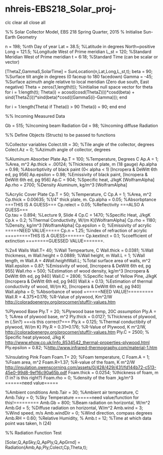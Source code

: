 # nhreis-EBS218_Solar_proj-
clc
clear all
close all

%% Solar Collector Model, EBS 218 Spring Quarter, 2015
% Initialise Sun-Earth Geometry

n = 198;           %nth Day of year
Lat = 38.5;        %Latitude in degrees North=positive
Long = 121.5;      %Longitude West of Prime meridian 
L_st = 120;        %Standard Meridian West of Prime meridian
t = 6:18;         %Standard Time (can be scalar or vector)

[ThetaZ,GammaS,SolarTime] = SunLocation(n,Lat,Long,L_st,t);
beta = 90;      %Surface tilt angle in degrees (0 faceup to 180 facedown)
Gamma = -45;     %Surface azimuth angle relative to local meridian (Zero due south, East negative) 
Theta = zeros(1,length(t)); %initialise null space vector for theta
for i = 1:length(t);
    Theta(i) = acosd(cosd(ThetaZ(i))*cosd(beta) + sind(ThetaZ(i))*sind(beta)*cosd((GammaS(i)-Gamma)));
end

for i = 1:length(Theta)
    if Theta(i) > 90
       Theta(i) = 90;
    end
end


%% Incoming Measured Data

Gb = 515;   %Incoming beam Radiation
Gd = 98;    %Incoming diffuse Radiation


%% Define Objects (Structs) to be passed to functions

%Collector variables
Colect.tilt = 30;   %Tile angle of the collector, degrees
Colect.Az   = 0;    %Azimuth angle of collector, degrees


%Aluminum Absorber Plate
Ap.T = 100;  %Temperature, Degrees C
Ap.A = 1;    %Area, m^2
Ap.thick = .00124; %Thickness of plate, m (18 gauge)
Ap.alpha = 0.98;    %Absorbptivity of black paint (0< alpha < 1) [Incropera & DeWitt 6th ed, pg 956]
Ap.epsilon = 0.98;  %Emissivity of black paint, [Incropera & DeWitt 6th ed, pg 956]
Ap.C = 904;        %Specific heat, J/kgK [WolframAlpha]
Ap.rho = 2700;    %Density Aluminum, kg/m^3 [WolframAlpha]

%Acrylic Cover Plate
Cp.T = 50;    %Temperature, C
Cp.A = 1;     %Area, m^2
Cp.thick = 0.00635;  %1/4" thick plate, m.
Cp.alpha = 0.05;    %Absorbptance  ===THIS IS A GUESS===
Cp.relect = 0.05;   %Reflectivity  ===ALSO A GUESS===  
Cp.tau = 0.894;     %Lecture 9, Slide 4
Cp.C = 1470;       %Specific Heat, J/kgK
Cp.k = 0.2;       %Thermal Conductivity, W/(m K)[WolframAlpha]
Cp.rho = 1180;   %Density, kg/m^3 [WolframAlpha]
Cp.epsilon = 0;  %Emissivity of acrylic =====NEED VALUE=====
Cp.n = 1.25;    %index of refraction of acrylic =========THIS IS A GUESS=======
Cp.kextinct = 0.1; %coefficient of extinction ========GUESSED VALUE=======.

%2x4 Walls
Wall.T= 40;              %Wall Tempearture, C
Wall.thick = 0.0381;  %Wall thickmess, m
Wall.height = 0.0889; %Wall height, m
Wall.L = 1;           %Wall length, m
Wall.A = 4*Wall.height*Wall.L;  %Total surface area of walls, m^2
Wall.epsilon = 0.87;    %Emissivity of wood, [Incropera & DeWitt 6th ed, pg 955]
Wall.rho = 500;      %Estimation of wood density, kg/m^3 [Incropera & DeWitt 6th ed, pg 940]
Wall.C = 2806;      %Specific heat of Yellow Pine, J/kgK [Incropera & DeWitt 6th ed, pg 940]
Wall.k = 0.13;      %Estimation of thermal conductivity of wood, W/(m K), [Incropera & DeWitt 6th ed, pg 940]
Wall.alpha = 0;     %Absorbance of wood ======NEED VALUE!=========
Wall.R = 4.375*0.176; %R-Value of plywood, Km^2/W http://coloradoenergy.org/procorner/stuff/r-values.htm

%Plywood Base
Ply.T = 20;   %Plywood base temp, 20C  *assumption*
Ply.A = 1;    %Area of plywood base, m^2
Ply.thick = 0.0127; %Thickness of plywood, m (.5in?) ===is this correct?===
Ply.k = 0.125; %Thermal conductibity of plywood, W/(m K)
Ply.R = 0.31*0.176;  %R-Value of Plywood, K m^2/W,  http://coloradoenergy.org/procorner/stuff/r-values.htm
Ply.C = 2500;  % Specific heat plywood, J/kg K   http://www.ehow.co.uk/info_8534542_thermal-properties-plywood.html
Ply.epsilon = 0.82; %http://www.infrared-thermography.com/material-1.htm

%Insulating Pink Foam
Foam.T= 20;  %Foam temperature, C
Foam.A = 1; %Foam area, m^2
Foam.R=1.37;  %R-value of the foam, K m^2/W http://insulation.owenscorning.com/assets/0/428/429/431/fd144b72-c513-45e0-99d8-9ef16c90a65b.pdf
Foam.thick = 0.0254; %thickness of foam, m  (1 in? is this right?)
Foam.rho = 0;  %density of the foam ,kg/m^3 ======need value=====


%Ambient conditions
Amb.Tair = 30; %Ambient air temperature, C
Amb.Tsky = 0;  %Sky Temperature ======need value/function for this!=========
Amb.Gb = 800;  %Beam radiation on horizontal, W/m^2
Amb.Gd = 5;    %Diffuse radiation on horizontal, W/m^2
Amb.wind = 3;  %Wind speed, m/s 
Amb.windDir = 0; %Wind direction, compass degrees
Amb.RH = 0.60; %Relative Humidity, %
Amb.t = 12;     %Time at which data point was taken, h (24)


%% Radiation Function Test

[Solar,Q_ApSky,Q_ApPly,Q_ApGrnd] = Radiation(Amb,Ap,Ply,Colect,Cp,Theta,t);











